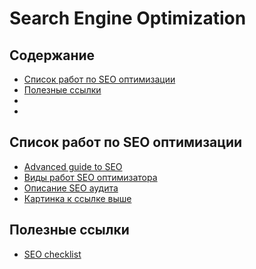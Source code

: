 # Search Engine Optimization

## Содержание
* [Список работ по SEO оптимизации](#Список-работ-по-SEO-оптимизации)
* [Полезные ссылки](#Полезные-ссылки)
* [](#)
* [](#)

## Список работ по SEO оптимизации
* [Advanced guide to SEO](https://www.quicksprout.com/the-advanced-guide-to-seo/)
* [Виды работ SEO оптимизатора](https://devaka.ru/articles/seo-hours)
* [Описание SEO аудита](http://www.topexpert.pro/5.html)
* [Картинка к ссылке выше](/files/web/seo/seo-audit.jpg)

## Полезные ссылки
* [SEO checklist](http://www.seochecklist.ru/)